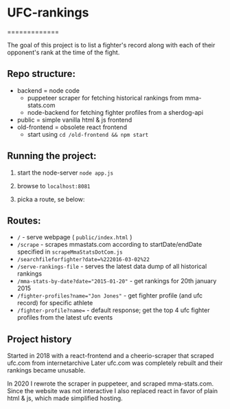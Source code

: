 # UFC-rankings
=============

The goal of this project is to list a fighter's record along with each of their opponent's rank at the time of the fight.

## Repo structure:
* backend = node code
    - puppeteer scraper for fetching historical rankings from mma-stats.com 
    - node-backend for fetching fighter profiles from a sherdog-api
* public = simple vanilla html & js frontend
* old-frontend = obsolete react frontend
    - start using `cd /old-frontend && npm start`

## Running the project:

1. start the node-server
`node app.js`

2. browse to `localhost:8081`

3. picka a route, se below:

## Routes:

* `/` - serve webpage ( `public/index.html` )
* `/scrape` - scrapes mmastats.com according to startDate/endDate specified in `scrapeMmaStatsDotCom.js`
* `/searchfileforfighter?date=%222016-03-02%22`
* `/serve-rankings-file` - serves the latest data dump of all historical rankings
* `/mma-stats-by-date?date="2015-01-20"` - get rankings for 20th january 2015
* `/fighter-profiles?name="Jon Jones"` - get fighter profile (and ufc record) for specific athlete
* `/fighter-profile?name=` - default response; get the top 4 ufc fighter profiles from the latest ufc events

## Project history

Started in 2018 with a react-frontend and a cheerio-scraper that scraped ufc.com from internetarchive
Later ufc.com was completely rebuilt and their rankings became unusable.

In 2020 I rewrote the scraper in puppeteer, and scraped mma-stats.com. 
Since the website was not interactive I also replaced react in favor of plain html & js, which made simplified hosting.